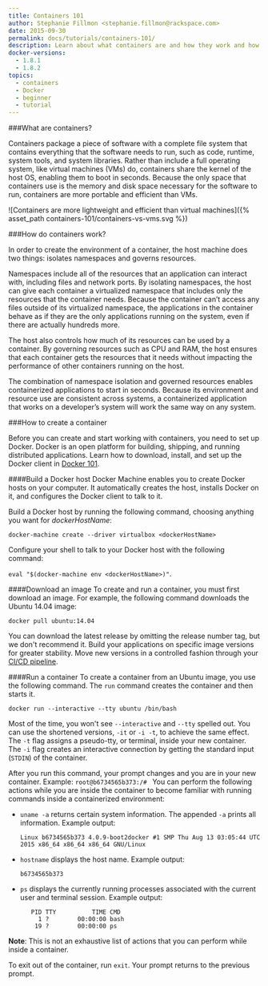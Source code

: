 ```yaml
---
title: Containers 101
author: Stephanie Fillmon <stephanie.fillmon@rackspace.com>
date: 2015-09-30
permalink: docs/tutorials/containers-101/
description: Learn about what containers are and how they work and how to create a container using Docker.
docker-versions:
  - 1.8.1
  - 1.8.2
topics:
  - containers
  - Docker
  - beginner
  - tutorial
---
```


###What are containers?

Containers package a piece of software with a complete file system that contains everything that the software needs to run, such as code, runtime, system tools, and system libraries. Rather than include a full operating system, like virtual machines (VMs) do, containers share the kernel of the host OS, enabling them to boot in seconds. Because the only space that containers use is the memory and disk space necessary for the software to run, containers are more portable and efficient than VMs.

![Containers are more lightweight and efficient than virtual machines]({% asset_path containers-101/containers-vs-vms.svg %})

###How do containers work?

In order to create the environment of a container, the host machine
does two things: isolates namespaces and governs resources.

Namespaces include all of the resources that an application can interact with,
including files and network ports. By isolating namespaces, the host can
give each container a virtualized namespace that includes only the resources
that the container needs. Because the container can’t access any files
outside of its virtualized namespace, the applications in the container behave as if they are
the only applications running on the system, even if there are actually hundreds more.

The host also controls how much of its resources can be used by a container.
By governing resources such as CPU and RAM, the
host ensures that each container gets the resources that it needs without
impacting the performance of other containers running on the host.

The combination of namespace isolation and governed resources enables
containerized applications to start in seconds.  Because its environment and
resource use are consistent across systems, a containerized application
that works on a developer’s system will work the same way on any system.

###How to create a container

Before you can create and start working with containers, you need to set up Docker. Docker is an open platform for building, shipping, and running distributed applications. Learn how to download, install, and set up the Docker client in [Docker 101](002-docker-101.md).

####Build a Docker host
Docker Machine enables you to create Docker hosts on your computer. It automatically creates the host, installs Docker on it, and configures the Docker client to talk to it.

Build a Docker host by running the following command, choosing anything you want for *dockerHostName*:

`docker-machine create --driver virtualbox <dockerHostName>`

Configure your shell to talk to your Docker host with the following command:

`eval "$(docker-machine env <dockerHostName>)"`.

####Download an image
To create and run a container, you must first download an image. For example, the following command downloads the Ubuntu 14.04 image:

`docker pull ubuntu:14.04`

You can download the latest release by omitting the release number tag, but we don't recommend it. Build your applications on specific image versions for greater stability. Move new versions in a controlled fashion through your [CI/CD pipeline](link-to-ci-cd-tutorial).

####Run a container
To create a container from an Ubuntu image, you use the following command. The `run` command creates the container and then starts it.

`docker run --interactive --tty ubuntu /bin/bash`

Most of the time, you won't see `--interactive` and `--tty` spelled out.
You can use the shortened versions, `-it` or `-i -t`, to
achieve the same effect. The `-t` flag assigns a pseudo-tty, or terminal, inside your new container. The `-i` flag creates an interactive connection by getting the standard input (`STDIN`) of the container.

After you run this command, your prompt changes and you are in your new container. Example:
`root@b6734565b373:/# `
You can perform the following actions while you are inside the container to become familiar with running commands inside a containerized environment:

 * `uname -a` returns certain system information. The appended `-a` prints all information.
   Example output:

   `Linux b6734565b373 4.0.9-boot2docker #1 SMP Thu Aug 13 03:05:44 UTC 2015 x86_64 x86_64 x86_64 GNU/Linux`

 * `hostname` displays the host name.
   Example output:

   `b6734565b373`

 * `ps` displays the currently running processes associated with the current user and terminal session.
   Example output:

   ```
      PID TTY          TIME CMD
        1 ?        00:00:00 bash
       19 ?        00:00:00 ps
   ```

**Note**: This is not an exhaustive list of actions that you can perform while inside a container.

To exit out of the container, run `exit`. Your prompt returns to the previous prompt.
